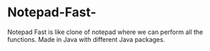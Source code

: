 # Notepad-Fast-
Notepad Fast is like clone of notepad where we can perform all the functions. Made in Java with different Java packages.
